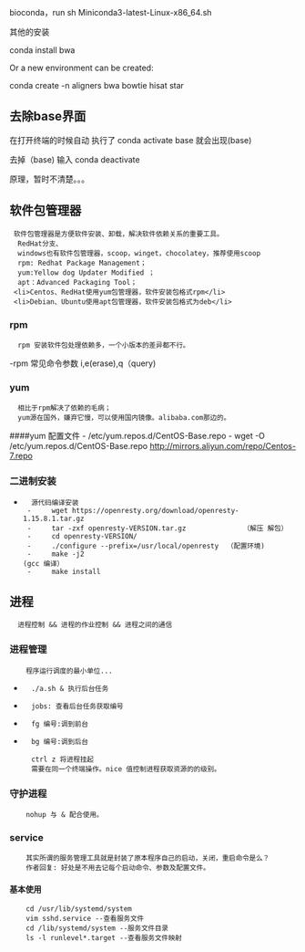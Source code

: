 bioconda，run
sh Miniconda3-latest-Linux-x86_64.sh

其他的安装

conda install bwa

Or a new environment can be created:

conda create -n aligners bwa bowtie hisat star

## 去除base界面
	
在打开终端的时候自动 执行了   conda  activate base 就会出现(base)

去掉（base) 输入 conda deactivate

原理，暂时不清楚。。。

## 软件包管理器
     软件包管理器是方便软件安装、卸载，解决软件依赖关系的重要工具。
      RedHat分支、
      windows也有软件包管理器，scoop，winget，chocolatey，推荐使用scoop
      rpm: Redhat Package Management；
      yum:Yellow dog Updater Modified ；
      apt：Advanced Packaging Tool；
     <li>Centos、RedHat使用yum包管理器，软件安装包格式rpm</li>
     <li>Debian、Ubuntu使用apt包管理器，软件安装包格式为deb</li>

### rpm 
      rpm 安装软件包处理依赖多，一个小版本的差异都不行。
-rpm 常见命令参数
	i,e(erase),q（query)

### yum
      相比于rpm解决了依赖的毛病；
      yum源在国外，嫌弃它慢，可以使用国内镜像。alibaba.com那边的。

####yum 配置文件
      -  /etc/yum.repos.d/CentOS-Base.repo
      - wget -O /etc/yum.repos.d/CentOS-Base.repo    http://mirrors.aliyun.com/repo/Centos-7.repo

### 二进制安装
-       源代码编译安装
       -     wget https://openresty.org/download/openresty-1.15.8.1.tar.gz
       -     tar -zxf openresty-VERSION.tar.gz              （解压 解包）
       -     cd openresty-VERSION/ 
       -     ./configure --prefix=/usr/local/openresty  （配置环境)
       -     make -j2                                                     (gcc 编译）
       -     make install
## 进程
      进程控制 && 进程的作业控制 && 进程之间的通信
### 进程管理
        程序运行调度的最小单位...
-       ./a.sh & 执行后台任务
-       jobs: 查看后台任务获取编号
-       fg 编号:调到前台
-       bg 编号:调到后台

        ctrl z 将进程挂起
        需要在同一个终端操作。nice 值控制进程获取资源的的级别。
### 守护进程
        nohup 与 & 配合使用。

### service
        其实所谓的服务管理工具就是封装了原本程序自己的启动，关闭，重启命令是么？
        作者回复: 好处是不用去记每个启动命令、参数及配置文件。
#### 基本使用
        cd /usr/lib/systemd/system
        vim sshd.service --查看服务文件
        cd /lib/systemd/system --服务文件目录
        ls -l runlevel*.target --查看服务文件映射

